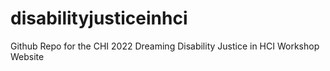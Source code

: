 # disabilityjusticeinhci
Github Repo for the CHI 2022 Dreaming Disability Justice in HCI Workshop Website
